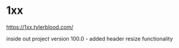 # 1xx

https://1xx.tylerblood.com/

inside out project version 100.0
    - added header resize functionality